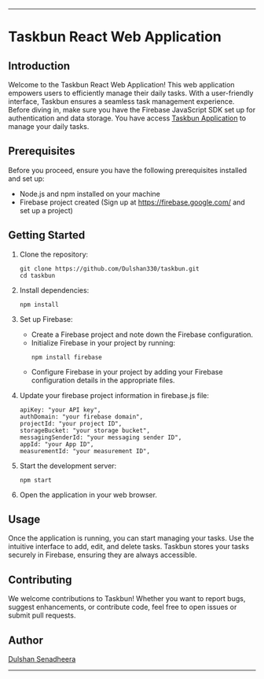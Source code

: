 
---

# Taskbun React Web Application

## Introduction

Welcome to the Taskbun React Web Application! This web application empowers users to efficiently manage their daily tasks. With a user-friendly interface, Taskbun ensures a seamless task management experience. Before diving in, make sure you have the Firebase JavaScript SDK set up for authentication and data storage. You have access [Taskbun Application](https://taskbun.netlify.app/) to manage your daily tasks.

## Prerequisites

Before you proceed, ensure you have the following prerequisites installed and set up:

- Node.js and npm installed on your machine
- Firebase project created (Sign up at https://firebase.google.com/ and set up a project)

## Getting Started

1. Clone the repository:

   ```
   git clone https://github.com/Dulshan330/taskbun.git
   cd taskbun
   ```

2. Install dependencies:

   ```
   npm install
   ```

3. Set up Firebase:

   - Create a Firebase project and note down the Firebase configuration.
   - Initialize Firebase in your project by running:
     ```
     npm install firebase
     ```
   - Configure Firebase in your project by adding your Firebase configuration details in the appropriate files.

4. Update your firebase project information in firebase.js file:

   ```
   apiKey: "your API key",
   authDomain: "your firebase domain",
   projectId: "your project ID",
   storageBucket: "your storage bucket",
   messagingSenderId: "your messaging sender ID",
   appId: "your App ID",
   measurementId: "your measurement ID",
   ```

6. Start the development server:

   ```
   npm start
   ```

7. Open the application in your web browser.

## Usage

Once the application is running, you can start managing your tasks. Use the intuitive interface to add, edit, and delete tasks. Taskbun stores your tasks securely in Firebase, ensuring they are always accessible.

## Contributing

We welcome contributions to Taskbun! Whether you want to report bugs, suggest enhancements, or contribute code, feel free to open issues or submit pull requests.

## Author

[Dulshan Senadheera](https://dulshansenadheera.me/)

---
